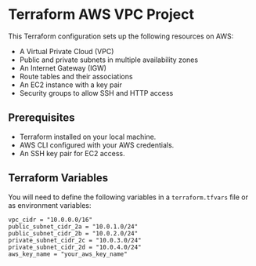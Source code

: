 # Terraform AWS VPC Project

This Terraform configuration sets up the following resources on AWS:
- A Virtual Private Cloud (VPC)
- Public and private subnets in multiple availability zones
- An Internet Gateway (IGW)
- Route tables and their associations
- An EC2 instance with a key pair
- Security groups to allow SSH and HTTP access

## Prerequisites

- Terraform installed on your local machine.
- AWS CLI configured with your AWS credentials.
- An SSH key pair for EC2 access.

## Terraform Variables

You will need to define the following variables in a `terraform.tfvars` file or as environment variables:

```hcl
vpc_cidr = "10.0.0.0/16"
public_subnet_cidr_2a = "10.0.1.0/24"
public_subnet_cidr_2b = "10.0.2.0/24"
private_subnet_cidr_2c = "10.0.3.0/24"
private_subnet_cidr_2d = "10.0.4.0/24"
aws_key_name = "your_aws_key_name"
